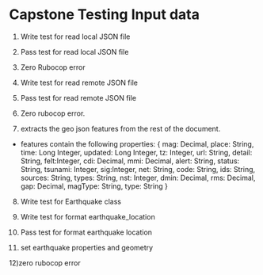 # Capstone Testing Input data

1) Write test for read local JSON file

2) Pass test for read local JSON file

3) Zero Rubocop error

4) Write test for read remote JSON file

5) Pass test for read remote JSON file

6) Zero rubocop error.

7) extracts the geo json features from the rest of the document.
	
* features contain the following properties: {
				mag: Decimal,
				place: String,
				time: Long Integer,
				updated: Long Integer,
				tz: Integer,
				url: String,
				detail: String,
				felt:Integer,
				cdi: Decimal,
				mmi: Decimal,
				alert: String,
				status: String,
				tsunami: Integer,
				sig:Integer,
				net: String,
				code: String,
				ids: String,
				sources: String,
				types: String,
				nst: Integer,
				dmin: Decimal,
				rms: Decimal,
				gap: Decimal,
				magType: String,
				type: String
			}

8) Write test for Earthquake class			

9) Write test for format earthquake_location

10) Pass test for format earthquake location

11) set earthquake properties and geometry

12)zero rubocop error